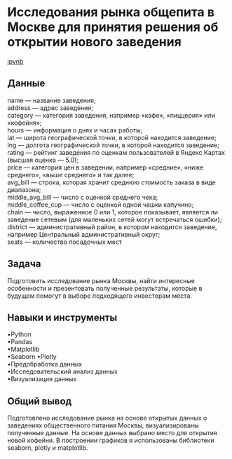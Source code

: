 <a name="lists"><h1>Исследования рынка общепита в Москве для принятия решения об
открытии нового заведения</h1></a>
[ipynb](https://github.com/natashkaau/portfolio/blob/1760c96f3ab98df2cfcc035cdf504490bf463c11/project_6/project_6.ipynb)
<a name="lists"><h2>Данные</h2></a>
name — название заведения;  
address — адрес заведения;  
category — категория заведения, например «кафе», «пиццерия» или «кофейня»;  
hours — информация о днях и часах работы;  
lat — широта географической точки, в которой находится заведение;  
lng — долгота географической точки, в которой находится заведение;  
rating — рейтинг заведения по оценкам пользователей в Яндекс Картах (высшая оценка — 5.0);  
price — категория цен в заведении, например «средние», «ниже среднего», «выше среднего» и так далее;  
avg_bill — строка, которая хранит среднюю стоимость заказа в виде диапазона;  
middle_avg_bill — число с оценкой среднего чека;  
middle_coffee_cup — число с оценкой одной чашки капучино;  
chain — число, выраженное 0 или 1, которое показывает, является ли заведение сетевым (для маленьких сетей могут встречаться ошибки);  
district — административный район, в котором находится заведение, например Центральный административный округ;  
seats — количество посадочных мест  
<a name="lists"><h2>Задача</h2></a>
Подготовить исследование рынка Москвы, найти интересные особенности и презентовать полученные результаты, которые в будущем помогут в выборе подходящего инвесторам места.
<a name="lists"><h2>Навыки и инструменты</h2></a>
•Python     
•Pandas    
•Matplotlib  
•Seaborn
•Plotly  
•Предобработка данных  
•Исследовательский анализ данных  
•Визуализация данных  
<a name="lists"><h2>Общий вывод</h2></a>
Подготовлено исследование рынка на основе открытых данных о заведениях общественного питания Москвы, визуализированы полученные данные. На основе данных выбрано место для открытия новой кофейни. В построении графиков я использованы библиотеки seaborn, plotly и matplotlib. 

